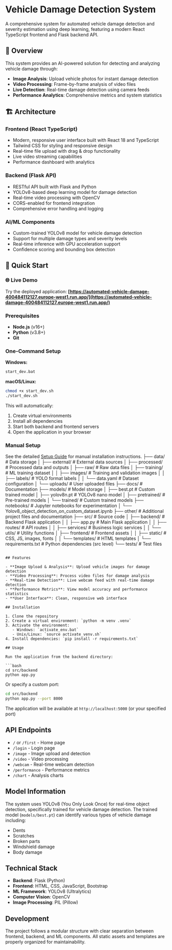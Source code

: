 # Vehicle Damage Detection System

A comprehensive system for automated vehicle damage detection and severity estimation using deep learning, featuring a modern React TypeScript frontend and Flask backend API.

## 🚗 Overview

This system provides an AI-powered solution for detecting and analyzing vehicle damage through:
- **Image Analysis**: Upload vehicle photos for instant damage detection
- **Video Processing**: Frame-by-frame analysis of video files
- **Live Detection**: Real-time damage detection using camera feeds
- **Performance Analytics**: Comprehensive metrics and system statistics

## 🏗️ Architecture

### Frontend (React TypeScript)
- Modern, responsive user interface built with React 18 and TypeScript
- Tailwind CSS for styling and responsive design
- Real-time file upload with drag & drop functionality
- Live video streaming capabilities
- Performance dashboard with analytics

### Backend (Flask API)
- RESTful API built with Flask and Python
- YOLOv8-based deep learning model for damage detection
- Real-time video processing with OpenCV
- CORS-enabled for frontend integration
- Comprehensive error handling and logging

### AI/ML Components
- Custom-trained YOLOv8 model for vehicle damage detection
- Support for multiple damage types and severity levels
- Real-time inference with GPU acceleration support
- Confidence scoring and bounding box detection

## 🚀 Quick Start

### 🌐 Live Demo
Try the deployed application: **[https://automated-vehicle-damage-400484112127.europe-west1.run.app/](https://automated-vehicle-damage-400484112127.europe-west1.run.app/)**

### Prerequisites
- **Node.js** (v16+)
- **Python** (v3.8+)
- **Git**

### One-Command Setup

**Windows:**
```bash
start_dev.bat
```

**macOS/Linux:**
```bash
chmod +x start_dev.sh
./start_dev.sh
```

This will automatically:
1. Create virtual environments
2. Install all dependencies
3. Start both backend and frontend servers
4. Open the application in your browser

### Manual Setup

See the detailed [Setup Guide](SETUP_GUIDE.md) for manual installation instructions.
├── data/                      # Data storage
│   ├── external/             # External data sources
│   ├── processed/            # Processed data and outputs
│   ├── raw/                  # Raw data files
│   ├── training/             # ML training dataset
│   │   ├── images/           # Training and validation images
│   │   ├── labels/           # YOLO format labels
│   │   └── data.yaml         # Dataset configuration
│   └── uploads/              # User uploaded files
├── docs/                      # Documentation
├── models/                    # Model storage
│   ├── best.pt               # Custom trained model
│   ├── yolov8n.pt            # YOLOv8 nano model
│   ├── pretrained/           # Pre-trained models
│   └── trained/              # Custom trained models
├── notebooks/                 # Jupyter notebooks for experimentation
│   └── Yolov8_object_detection_on_custom_dataset.ipynb
├── other/                     # Additional project files and documentation
├── src/                       # Source code
│   ├── backend/              # Backend Flask application
│   │   ├── app.py            # Main Flask application
│   │   ├── routes/           # API routes
│   │   ├── services/         # Business logic services
│   │   └── utils/            # Utility functions
│   ├── frontend/             # Frontend assets
│   │   ├── static/           # CSS, JS, images, fonts
│   │   └── templates/        # HTML templates
│   └── requirements.txt      # Python dependencies (src level)
└── tests/                     # Test files
```

## Features

- **Image Upload & Analysis**: Upload vehicle images for damage detection
- **Video Processing**: Process video files for damage analysis
- **Real-time Detection**: Live webcam feed with real-time damage detection
- **Performance Metrics**: View model accuracy and performance statistics
- **User Interface**: Clean, responsive web interface

## Installation

1. Clone the repository
2. Create a virtual environment: `python -m venv .venv`
3. Activate the environment:
   - Windows: `activate_env.bat`
   - Unix/Linux: `source activate_venv.sh`
4. Install dependencies: `pip install -r requirements.txt`

## Usage

Run the application from the backend directory:

```bash
cd src/backend
python app.py
```

Or specify a custom port:

```bash
cd src/backend
python app.py --port 8000
```

The application will be available at `http://localhost:5000` (or your specified port)

## API Endpoints

- `/` or `/first` - Home page
- `/login` - Login page
- `/image` - Image upload and detection
- `/video` - Video processing
- `/webcam` - Real-time webcam detection
- `/performance` - Performance metrics
- `/chart` - Analysis charts

## Model Information

The system uses YOLOv8 (You Only Look Once) for real-time object detection, specifically trained for vehicle damage detection. The trained model (`models/best.pt`) can identify various types of vehicle damage including:

- Dents
- Scratches
- Broken parts
- Windshield damage
- Body damage

## Technical Stack

- **Backend**: Flask (Python)
- **Frontend**: HTML, CSS, JavaScript, Bootstrap
- **ML Framework**: YOLOv8 (Ultralytics)
- **Computer Vision**: OpenCV
- **Image Processing**: PIL (Pillow)

## Development

The project follows a modular structure with clear separation between frontend, backend, and ML components. All static assets and templates are properly organized for maintainability.
